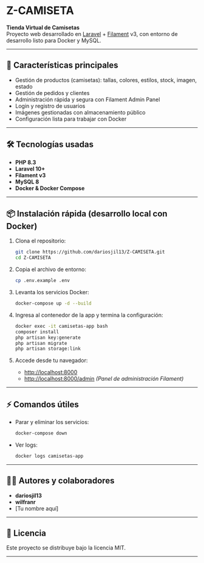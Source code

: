 # Z-CAMISETA

**Tienda Virtual de Camisetas**  
Proyecto web desarrollado en [Laravel](https://laravel.com/) + [Filament](https://filamentphp.com/) v3, con entorno de desarrollo listo para Docker y MySQL.

---

## 🚀 Características principales

- Gestión de productos (camisetas): tallas, colores, estilos, stock, imagen, estado
- Gestión de pedidos y clientes
- Administración rápida y segura con Filament Admin Panel
- Login y registro de usuarios
- Imágenes gestionadas con almacenamiento público
- Configuración lista para trabajar con Docker

---

## 🛠️ Tecnologías usadas

- **PHP 8.3**
- **Laravel 10+**
- **Filament v3**
- **MySQL 8**
- **Docker & Docker Compose**

---

## 📦 Instalación rápida (desarrollo local con Docker)

1. Clona el repositorio:
    ```bash
    git clone https://github.com/dariosjil13/Z-CAMISETA.git
    cd Z-CAMISETA
    ```

2. Copia el archivo de entorno:
    ```bash
    cp .env.example .env
    ```

3. Levanta los servicios Docker:
    ```bash
    docker-compose up -d --build
    ```

4. Ingresa al contenedor de la app y termina la configuración:
    ```bash
    docker exec -it camisetas-app bash
    composer install
    php artisan key:generate
    php artisan migrate
    php artisan storage:link
    ```

5. Accede desde tu navegador:
    - [http://localhost:8000](http://localhost:8000)
    - [http://localhost:8000/admin](http://localhost:8000/admin) _(Panel de administración Filament)_

---

## ⚡ Comandos útiles

- Parar y eliminar los servicios:
    ```bash
    docker-compose down
    ```
- Ver logs:
    ```bash
    docker logs camisetas-app
    ```

---

## 👨‍💻 Autores y colaboradores

- **dariosjil13**  
- **wilfranr**  
- [Tu nombre aquí]

---

## 📄 Licencia

Este proyecto se distribuye bajo la licencia MIT.

---

